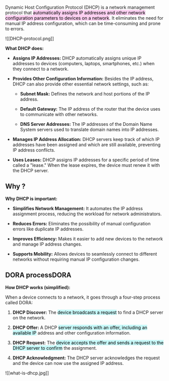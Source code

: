 Dynamic Host Configuration Protocol (DHCP) is a network management protocol that <mark style="background: #FFB8EBA6;">automatically assigns IP addresses and other network configuration parameters to devices on a network</mark>. It eliminates the need for manual IP address configuration, which can be time-consuming and prone to errors.  

![[DHCP-protocol.png]]

**What DHCP does:**

- **Assigns IP Addresses:** DHCP automatically assigns unique IP addresses to devices (computers, laptops, smartphones, etc.) when they connect to a network.  
    
- **Provides Other Configuration Information:** Besides the IP address, DHCP can also provide other essential network settings, such as:
    - **Subnet Mask:** Defines the network and host portions of the IP address.  
        
    - **Default Gateway:** The IP address of the router that the device uses to communicate with other networks.
    - **DNS Server Addresses:** The IP addresses of the Domain Name System servers used to translate domain names into IP addresses.
- **Manages IP Address Allocation:** DHCP servers keep track of which IP addresses have been assigned and which are still available, preventing IP address conflicts.  
    
- **Uses Leases:** DHCP assigns IP addresses for a specific period of time called a "lease." When the lease expires, the device must renew it with the DHCP server.  
    
## Why ?

**Why DHCP is important:**

- **Simplifies Network Management:** It automates the IP address assignment process, reducing the workload for network administrators.  
    
- **Reduces Errors:** Eliminates the possibility of manual configuration errors like duplicate IP addresses.  
    
- **Improves Efficiency:** Makes it easier to add new devices to the network and manage IP address changes.  
    
- **Supports Mobility:** Allows devices to seamlessly connect to different networks without requiring manual IP configuration changes.  
    

## DORA processDORA

**How DHCP works (simplified):**

When a device connects to a network, it goes through a four-step process called DORA:

1. **DHCP Discover:** The <mark style="background: #ABF7F7A6;">device broadcasts a request</mark> to find a DHCP server on the network.  
    
2. **DHCP Offer:** A DHCP <mark style="background: #ABF7F7A6;">server responds with an offer, including an available IP</mark> address and other configuration information.  
    
3. **DHCP Request:** The <mark style="background: #ABF7F7A6;">device accepts the offer and sends a request to the DHCP server to confirm</mark> the assignment.  
    
4. **DHCP Acknowledgment:** The DHCP server acknowledges the request and the device can now use the assigned IP address.  
    
![[what-is-dhcp.jpg]]

